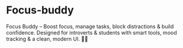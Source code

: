 # Focus-buddy
Focus Buddy – Boost focus, manage tasks, block distractions &amp; build confidence. Designed for introverts &amp; students with smart tools, mood tracking &amp; a clean, modern UI. 💙💜

